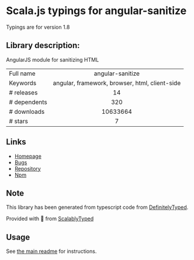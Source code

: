 
# Scala.js typings for angular-sanitize

Typings are for version 1.8

## Library description:
AngularJS module for sanitizing HTML

|                    |                 |
| ------------------ | :-------------: |
| Full name          | angular-sanitize |
| Keywords           | angular, framework, browser, html, client-side |
| # releases         | 14 |
| # dependents       | 320 |
| # downloads        | 10633664 |
| # stars            | 7 |

## Links
- [Homepage](http://angularjs.org)
- [Bugs](https://github.com/angular/angular.js/issues)
- [Repository](https://github.com/angular/angular.js)
- [Npm](https://www.npmjs.com/package/angular-sanitize)
    


## Note
This library has been generated from typescript code from [DefinitelyTyped](https://definitelytyped.org).

Provided with :purple_heart: from [ScalablyTyped](https://github.com/oyvindberg/ScalablyTyped)

## Usage
See [the main readme](../../readme.md) for instructions.


